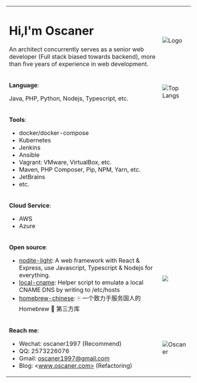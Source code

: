 <table id="oscaner">

<!-- ---------------------------- -->
<tr>
<td>

# Hi,I'm Oscaner

An architect concurrently serves as a senior web developer (Full stack biased towards backend), more than five years of experience in web development.

</td>
<td>

![Logo](https://github-profile-trophy.vercel.app/?username=oscaner&theme=flat&column=7)

</td>
</tr>

<!-- ---------------------------- -->
<tr>
<td>

**Language**:

Java, PHP, Python, Nodejs, Typescript, etc.

</td>
<td>

![Top Langs](https://github-readme-stats.vercel.app/api/top-langs/?username=Oscaner&hide=HTML,Tex&layout=compact)

</td>
</tr>

<!-- ---------------------------- -->
<tr>
<td>

**Tools**:

- docker/docker-compose
- Kubernetes
- Jenkins
- Ansible
- Vagrant: VMware, VirtualBox, etc.
- Maven, PHP Composer, Pip, NPM, Yarn, etc.
- JetBrains
- etc.

</td>
<td></td>
</tr>

<!-- ---------------------------- -->
<tr>
<td>

**Cloud Service**:

- AWS
- Azure

</td>
<td></td>
</tr>

<!-- ---------------------------- -->
<tr>
<td>

**Open source**:

- [nodite-light](https://github.com/nodite/nodite-light): A web framework with React & Express, use Javascript, Typescript & Nodejs for everything.
- [local-cname](https://github.com/Oscaner/local-cname): Helper script to emulate a local CNAME DNS by writing to /etc/hosts
- [homebrew-chinese](https://github.com/ivaquero/homebrew-chinese): 🀄 一个致力于服务国人的 Homebrew 🍺 第三方库

</td>
<td>

![](https://github-profile-summary-cards.vercel.app/api/cards/profile-details?username=Oscaner&theme=vue)

</td>
</tr>

<!-- ---------------------------- -->
<tr>
<td>

**Reach me**:

- Wechat: oscaner1997 (Recommend)
- QQ: 2573226076
- Gmail: <oscaner1997@gmail.com>
- Blog: <www.oscaner.com> (Refactoring)

</td>
<td>

<img src="https://komarev.com/ghpvc/?username=Oscaner" alt="Oscaner" />

</td>
</tr>
</table>
